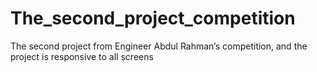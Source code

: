 # The_second_project_competition
The second project from Engineer Abdul Rahman’s competition, and the project is responsive to all screens
